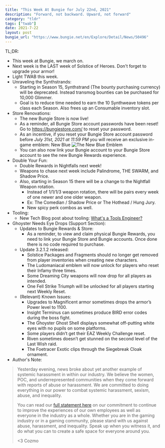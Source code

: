 ```yaml
---
title: "This Week At Bungie for July 22nd, 2021"
description: "Forward, not backward. Upward, not forward"
category: "tldr"
tags: ["twab"]
date: 2021-7-22
layout: post
bungie_url: "https://www.bungie.net/en/Explore/Detail/News/50496"
---
```

TL;DR:
- This week at Bungie, we march on.
- Next week is the LAST week of Solstice of Heroes. Don't forget to upgrade your armor!
- Light TWAB this week.
- Unraveling the Synthstrands:
  - Starting in Season 15, Synthstrand (The bounty purchasing currency) will be deprecated. Instead transmog bounties can be purchased for 10,000 Glimmer.
  - Goal is to reduce time needed to earn the 10 Synthweave tokens per class each Season. Also frees up an Consumable inventory slot.
- Store Renovations:
  - The new Bungie Store is now live!
  - As a reminder, all Bungie Store account passwords have been reset! Go to <https://bungiestore.com/> to reset your password.
  - As an incentive, if you reset your Bungie Store account password before _July 31st, 2021 at 11:59 PM_ you will receive an exclusive in-game emblem: New Blue
![The New Blue Emblem](https://www.bungie.net/pubassets/pkgs/152/152148/StoreEmblem.png?cv=3983621215&av=4051991004)
  - You can also now link your Bungie account to your Bungie Store account to see the new Bungie Rewards experience.
- Double Your Fun:
  - Double Rewards in Nightfalls next week!
  - Weapons to chase next week include Palindrome, THE SWARM, and Shadow Price.
  - Also, starting in Season 15 there will be a change to the Nightfall Weapon rotation.
    - Instead of 1/1/1/3 weapon rotation, there will be pairs every week of one newer and one older weapon.
    - Ex: The Comedian / Shadow Price or The Hothead / Hung Jury.
    - New spicy perk combos as well.
- Tooling:
  - New Tech Blog post about tooling: [What's a Tools Engineer?](https://www.bungie.net/en/Explore/Detail/News/50492)
- Ghoyster Needs Eye Drops (Support Section):
  - Updates to Bungie Rewards & Store:
    - As a reminder, to view and claim physical Bungie Rewards, you need to link your Bungie Store and Bungie accounts. Once done there is no code required to purchase.
  - Update 3.2.1.2 released:
    - Solstice Packages and Fragments should no longer get removed from player inventories when creating new characters.
    - The Ludomaniacal emblem will now unlock for players who reset their Infamy three times.
    - Some Dreaming City weapons will now drop for all players as intended.
    - One Fell Strike Triumph will be unlocked for all players starting next Weekly Reset.
  - (Relevant) Known Issues:
    - Upgrades to Magnificent armor sometimes drops the armor’s Power level to 1100.
    - Insight Terminus can sometimes produce BIRD error codes during the boss fight.
    - The Ghoyster Ghost Shell displays somewhat off-putting white eyes with no pupils on some platforms.
    - Some players didn’t get their EAZ Weekly Challenge reset.
    - Riven sometimes doesn’t get stunned on the second level of the Last Wish raid.
    - The Foetracer Exotic clips through the Siegebreak Cloak ornament.
- Author's Note:

>Yesterday evening, news broke about yet another example of systemic harassment in within our industry. We believe the women, POC, and underrepresented communities when they come forward with reports of abuse or harassment. We are committed to doing everything in our power to combat systemic harassment, sexism, abuse, and inequality. 
>
>You can read our [full statement here](https://twitter.com/Bungie/status/1418317046413103109?s=20) on our commitment to continue to improve the experiences of our own employees as well as everyone in the industry as a whole. Whether you are in the gaming industry or in a gaming community, please stand with us against abuse, harassment, and inequality. Speak up when you witness it, and do what you can to create a safe space for everyone around you.
>
><3 Cozmo 